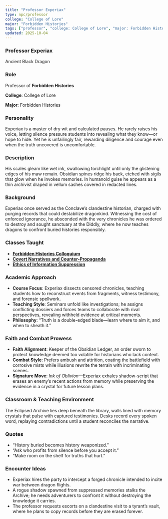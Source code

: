 ```yaml
---
title: "Professor Experiax"
type: npc/professor
college: "College of Lore"
major: "Forbidden Histories"
tags: ["professor", "college: College of Lore", "major: Forbidden Histories","variant:black"]
updated: 2025-10-04
---
```


### Professor Experiax

Ancient Black Dragon

### Role

Professor of **Forbidden Histories**

**College**: College of Lore

**Major**: Forbidden Histories

### Personality

Experiax is a master of dry wit and calculated pauses. He rarely raises his voice, letting silence pressure students into revealing what they know—or hope to hide. Yet he is unfailingly fair, rewarding diligence and courage even when the truth uncovered is uncomfortable.

### Description

His scales gleam like wet ink, swallowing torchlight until only the glistening edges of his maw remain. Obsidian spines ridge his back, etched with sigils that glow when he invokes memories. In humanoid guise he appears as a thin archivist draped in vellum sashes covered in redacted lines.

### Background

Experiax once served as the Conclave’s clandestine historian, charged with purging records that could destabilize dragonkind. Witnessing the cost of enforced ignorance, he absconded with the very chronicles he was ordered to destroy and sought sanctuary at the Diddly, where he now teaches dragons to confront buried histories responsibly.

### Classes Taught

- **[Forbidden Histories Colloquium](../Academics/course-catalog.md#forbidden-histories-colloquium)**
- **[Covert Narratives and Counter-Propaganda](../Academics/course-catalog.md#covert-narratives-and-counter-propaganda)**
- **[Ethics of Information Suppression](../Academics/course-catalog.md#ethics-of-information-suppression)**

### Academic Approach

- **Course Focus**: Experiax dissects censored chronicles, teaching students how to reconstruct events from fragments, witness testimony, and forensic spellwork.
- **Teaching Style**: Seminars unfold like investigations; he assigns conflicting dossiers and forces teams to collaborate with rival perspectives, revealing withheld evidence at critical moments.
- **Philosophy**: “Truth is a double-edged blade—learn where to aim it, and when to sheath it.”

### Faith and Combat Prowess

- **Faith Alignment**: Keeper of the Obsidian Ledger, an order sworn to protect knowledge deemed too volatile for historians who lack context.
- **Combat Style**: Prefers ambush and attrition, coating the battlefield with corrosive mists while illusions rewrite the terrain with incriminating scenes.
- **Signature Move**: *Ink of Oblivion*—Experiax exhales shadow-script that erases an enemy’s recent actions from memory while preserving the evidence in a crystal for future lesson plans.

### Classroom & Teaching Environment

The Eclipsed Archive lies deep beneath the library, walls lined with memory crystals that pulse with captured testimonies. Desks record every spoken word, replaying contradictions until a student reconciles the narrative.

### Quotes

- “History buried becomes history weaponized.”
- “Ask who profits from silence before you accept it.”
- “Make room on the shelf for truths that hurt.”

### Encounter Ideas

- Experiax hires the party to intercept a forged chronicle intended to incite war between dragon flights.
- A rogue shadow spawned from suppressed memories stalks the Archive; he needs adventurers to confront it without destroying the knowledge it carries.
- The professor requests escorts on a clandestine visit to a tyrant’s vault, where he plans to copy records before they are erased forever.

